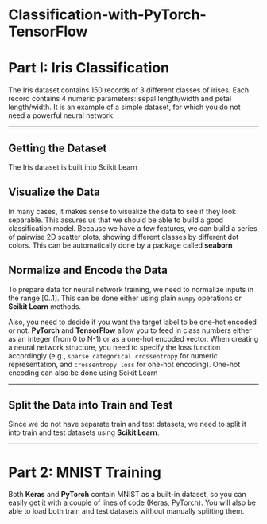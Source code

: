 # Classification-with-PyTorch-TensorFlow

# Part I: Iris Classification

The Iris dataset contains 150 records of 3 different classes of irises. Each record contains 4 numeric parameters: sepal length/width and petal length/width. It is an example of a simple dataset, for which you do not need a powerful neural network.

---

## Getting the Dataset

The Iris dataset is built into Scikit Learn

## Visualize the Data

In many cases, it makes sense to visualize the data to see if they look separable. This assures us that we should be able to build a good classification model. Because we have a few features, we can build a series of pairwise 2D scatter plots, showing different classes by different dot colors. This can be automatically done by a package called **seaborn**

## Normalize and Encode the Data

To prepare data for neural network training, we need to normalize inputs in the range [0..1]. This can be done either using plain `numpy` operations or **Scikit Learn** methods.

Also, you need to decide if you want the target label to be one-hot encoded or not. **PyTorch** and **TensorFlow** allow you to feed in class numbers either as an integer (from 0 to N-1) or as a one-hot encoded vector. When creating a neural network structure, you need to specify the loss function accordingly (e.g., `sparse categorical crossentropy` for numeric representation, and `crossentropy loss` for one-hot encoding). One-hot encoding can also be done using Scikit Learn


---

## Split the Data into Train and Test

Since we do not have separate train and test datasets, we need to split it into train and test datasets using **Scikit Learn**.

---

# Part 2: MNIST Training

Both **Keras** and **PyTorch** contain MNIST as a built-in dataset, so you can easily get it with a couple of lines of code ([Keras](https://keras.io/), [PyTorch](https://pytorch.org/)). You will also be able to load both train and test datasets without manually splitting them.
